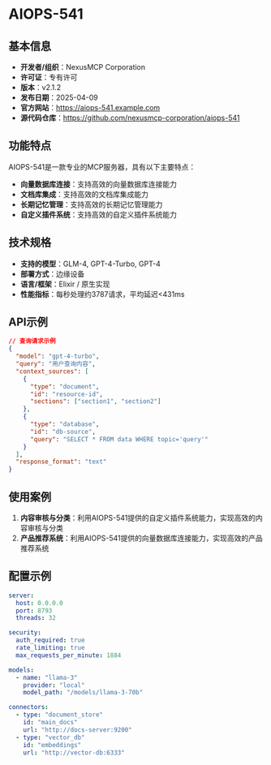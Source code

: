 # AIOPS-541

## 基本信息

- **开发者/组织**：NexusMCP Corporation
- **许可证**：专有许可
- **版本**：v2.1.2
- **发布日期**：2025-04-09
- **官方网站**：https://aiops-541.example.com
- **源代码仓库**：https://github.com/nexusmcp-corporation/aiops-541

## 功能特点

AIOPS-541是一款专业的MCP服务器，具有以下主要特点：

- **向量数据库连接**：支持高效的向量数据库连接能力
- **文档库集成**：支持高效的文档库集成能力
- **长期记忆管理**：支持高效的长期记忆管理能力
- **自定义插件系统**：支持高效的自定义插件系统能力


## 技术规格

- **支持的模型**：GLM-4, GPT-4-Turbo, GPT-4
- **部署方式**：边缘设备
- **语言/框架**：Elixir / 原生实现
- **性能指标**：每秒处理约3787请求，平均延迟<431ms

## API示例

```json
// 查询请求示例
{
  "model": "gpt-4-turbo",
  "query": "用户查询内容",
  "context_sources": [
    {
      "type": "document",
      "id": "resource-id",
      "sections": ["section1", "section2"]
    },
    {
      "type": "database",
      "id": "db-source",
      "query": "SELECT * FROM data WHERE topic='query'"
    }
  ],
  "response_format": "text"
}
```

## 使用案例

1. **内容审核与分类**：利用AIOPS-541提供的自定义插件系统能力，实现高效的内容审核与分类
2. **产品推荐系统**：利用AIOPS-541提供的向量数据库连接能力，实现高效的产品推荐系统


## 配置示例

```yaml
server:
  host: 0.0.0.0
  port: 8793
  threads: 32

security:
  auth_required: true
  rate_limiting: true
  max_requests_per_minute: 1884

models:
  - name: "llama-3"
    provider: "local"
    model_path: "/models/llama-3-70b"

connectors:
  - type: "document_store"
    id: "main_docs"
    url: "http://docs-server:9200"
  - type: "vector_db"
    id: "embeddings"
    url: "http://vector-db:6333"
```